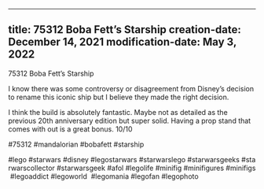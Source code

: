 ----
title: 75312 Boba Fett’s Starship
creation-date: December 14, 2021
modification-date: May 3, 2022
----

75312 Boba Fett’s Starship

I know there was some controversy or disagreement from Disney’s decision to rename this iconic ship but I believe they made the right decision.

I think the build is absolutely fantastic. Maybe not as detailed as the previous 20th anniversary edition but super solid.
Having a prop stand that comes with out is a great bonus. 10/10

#75312 #mandalorian #bobafett #starship

#lego #starwars #disney #legostarwars #starwarslego #starwarsgeeks #starwarscollector #starwarsgeek #afol #legolife #minifig #minifigures #minifigs #legoaddict #legoworld  #legomania #legofan #legophoto 

